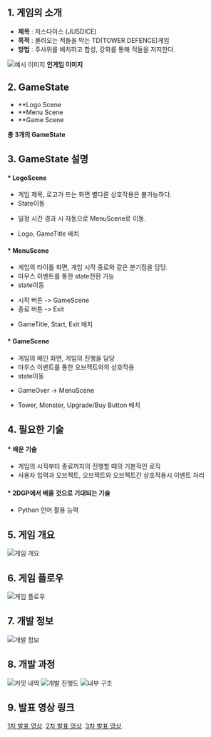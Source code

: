
## 1. 게임의 소개
* **제목** : 저스다이스 (JUSDICE)
* **목적** : 몰려오는 적들을 막는 TD(TOWER DEFENCE)게임
* **방법** : 주사위를 배치하고 합성, 강화를 통해 적들을 저지한다.

![예시 이미지](https://github.com/meenki/20202DGP/blob/master/%EA%B8%B0%EB%A7%90%20%ED%94%84%EB%A1%9C%EC%A0%9D%ED%8A%B8/README/sample_image.png?raw=true)
**인게임 이미지**

## 2. GameState
* **Logo Scene
* **Menu Scene
* **Game Scene

**총 3개의 GameState**

## 3. GameState 설명
#### * LogoScene
- 게임 제목, 로고가 뜨는 화면 별다른 상호작용은 불가능하다.
- State이동
+ 일정 시간 경과 시 자동으로 MenuScene로 이동.
- Logo, GameTitle 배치

#### * MenuScene
- 게임의 타이틀 화면, 게임 시작 종료와 같은 분기점을 담당.
- 마우스 이벤트를 통한 state전환 가능
- state이동
+ 시작 버튼 -> GameScene
+ 종료 버튼 -> Exit
- GameTitle, Start, Exit 배치

#### * GameScene
- 게임의 메인 화면, 게임의 진행을 담당
- 마우스 이벤트를 통한 오브젝트와의 상호작용
- state이동
+ GameOver -> MenuScene
- Tower, Monster, Upgrade/Buy Button 배치

## 4. 필요한 기술

#### * 배운 기술
- 게임의 시작부터 종료까지의 진행할 때의 기본적인 로직
- 사용자 입력과 오브젝트, 오브젝트와 오브젝트간 상호작용시 이벤트 처리

#### * 2DGP에서 배울 것으로 기대되는 기술
- Python 언어 활용 능력

## 5. 게임 개요

![게임 개요](https://github.com/meenki/20202DGP/blob/master/%EA%B8%B0%EB%A7%90%20%ED%94%84%EB%A1%9C%EC%A0%9D%ED%8A%B8/README/%EC%8A%AC%EB%9D%BC%EC%9D%B4%EB%93%9C2.PNG?raw=true)

## 6. 게임 플로우

![게임 플로우](https://github.com/meenki/20202DGP/blob/master/%EA%B8%B0%EB%A7%90%20%ED%94%84%EB%A1%9C%EC%A0%9D%ED%8A%B8/README/%EC%8A%AC%EB%9D%BC%EC%9D%B4%EB%93%9C3.PNG?raw=true)

## 7. 개발 정보

![개발 정보](https://github.com/meenki/20202DGP/blob/master/%EA%B8%B0%EB%A7%90%20%ED%94%84%EB%A1%9C%EC%A0%9D%ED%8A%B8/README/%EC%8A%AC%EB%9D%BC%EC%9D%B4%EB%93%9C4.PNG?raw=true)

## 8. 개발 과정

![커밋 내역](https://github.com/meenki/20202DGP/blob/master/%EA%B8%B0%EB%A7%90%20%ED%94%84%EB%A1%9C%EC%A0%9D%ED%8A%B8/README/%EC%8A%AC%EB%9D%BC%EC%9D%B4%EB%93%9C5.png?raw=true)
![개발 진행도](https://github.com/meenki/20202DGP/blob/master/%EA%B8%B0%EB%A7%90%20%ED%94%84%EB%A1%9C%EC%A0%9D%ED%8A%B8/README/%EC%8A%AC%EB%9D%BC%EC%9D%B4%EB%93%9C6.png?raw=true)
![내부 구조](https://github.com/meenki/20202DGP/blob/master/%EA%B8%B0%EB%A7%90%20%ED%94%84%EB%A1%9C%EC%A0%9D%ED%8A%B8/README/%EC%8A%AC%EB%9D%BC%EC%9D%B4%EB%93%9C7.png?raw=true)

## 9. 발표 영상 링크
[1차 발표 영상](https://youtu.be/mfgA6ZmKQ3o).
[2차 발표 영상](https://youtu.be/LtfQiaiwZL4).
[3차 발표 영상](http://www.google.co.kr).

